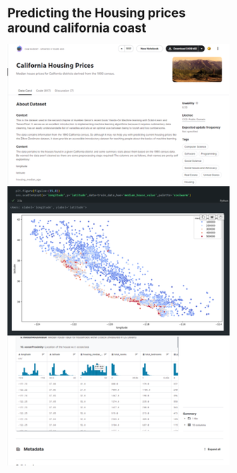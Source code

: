 # Predicting the Housing prices around california coast
![alt text](image.png)
![alt text](image-2.png)
![alt text](image-1.png)